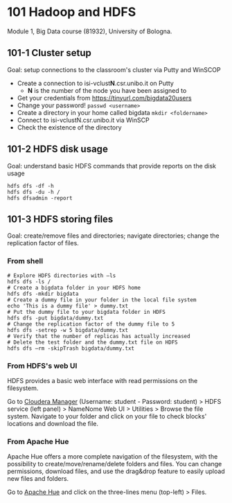 # 101 Hadoop and HDFS

Module 1, Big Data course (81932), University of Bologna.

## 101-1 Cluster setup

Goal: setup connections to the classroom's cluster via Putty and WinSCOP

- Create a connection to isi-vclust**N**.csr.unibo.it on Putty
  - **N** is the number of the node you have been assigned to
- Get your credentials from https://tinyurl.com/bigdata20users 
- Change your password!
```passwd <username>```
- Create a directory in your home called bigdata
```mkdir <foldername>```
- Connect to isi-vclustN.csr.unibo.it via WinSCP
- Check the existence of the directory

## 101-2 HDFS disk usage

Goal: understand basic HDFS commands that provide reports on the disk usage

```
hdfs dfs -df -h
hdfs dfs -du -h /
hdfs dfsadmin -report
```

## 101-3 HDFS storing files

Goal: create/remove files and directories; navigate directories; change the replication factor of files.

### From shell

```shell
# Explore HDFS directories with –ls
hdfs dfs -ls /
# Create a bigdata folder in your HDFS home
hdfs dfs -mkdir bigdata
# Create a dummy file in your folder in the local file system
echo 'This is a dummy file' > dummy.txt
# Put the dummy file to your bigdata folder in HDFS
hdfs dfs -put bigdata/dummy.txt
# Change the replication factor of the dummy file to 5
hdfs dfs -setrep -w 5 bigdata/dummy.txt
# Verify that the number of replicas has actually increased
# Delete the test folder and the dummy.txt file on HDFS
hdfs dfs –rm -skipTrash bigdata/dummy.txt
```

### From HDFS's web UI

HDFS provides a basic web interface with read permissions on the filesystem. 

Go to [Cloudera Manager](http://137.204.72.233:7180/cmf/home) (Username: student - Password: student) > HDFS service (left panel) > NameNome Web UI > Utilities > Browse the file system. Navigate to your folder and click on your file to check blocks' locations and download the file.

### From Apache Hue

Apache Hue offers a more complete navigation of the filesystem, with the possibility to create/move/rename/delete folders and files. You can change permissions, download files, and use the drag&drop feature to easily upload new files and folders.

Go to [Apache Hue](http://137.204.72.233:8888) and click on the three-lines menu (top-left) > Files.
